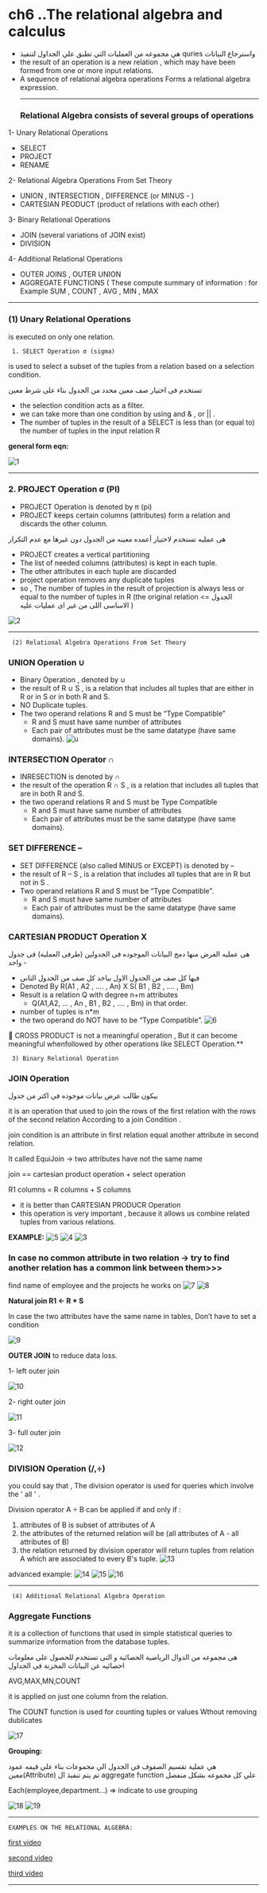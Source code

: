   # ch6 ..The relational algebra and calculus
- هي مجموعه من العمليات التي تطبق علي الجداول لتنفيذ quries واسترجاع البيانات
- the result of an operation is a new relation , which may have been formed from one or more input relations.
- A sequence of relational algebra operations Forms a relational algebra expression.
  ___
   ### Relational Algebra consists of several groups of operations

 1- Unary Relational Operations
   - SELECT
   - PROJECT
  - RENAME
  
 2- Relational Algebra Operations From Set Theory
 - UNION  , INTERSECTION , DIFFERENCE (or MINUS - )
 - CARTESIAN PEODUCT (product of relations with each other)
  
 3- Binary Relational Operations
 - JOIN (several variations of JOIN exist)
- DIVISION
  
 4- Additional Relational Operations

- OUTER  JOINS , OUTER UNION
- AGGREGATE FUNCTIONS ( These compute summary of information : for Example SUM , COUNT , AVG , MIN , MAX
___
### (1) Unary Relational Operations

is executed on only one relation.

` 1. SELECT Operation σ (sigma)`

is used to select a subset of the tuples from a relation based on a selection condition.

تستخدم فى اختيار صف معين محدد من الجدول بناء على شرط معين

- the selection condition acts as a filter.
- we can take more than one condition by using and &  ,  or || .
- The number of tuples in the result of a SELECT is less than
(or equal to) the number of tuples in the input relation R

**general form eqn:**

![1](../ch%206%20db/pics/1.png)


___
### 2. PROJECT Operation σ (PI)

- PROJECT Operation is denoted by π (pi)
- PROJECT keeps certain columns (attributes) form a relation and discards the other column.

هى عمليه تستخدم لاختيار أعمده معينه من الجدول دون غيرها مع عدم التكرار

- PROJECT creates a vertical partitioning
- The list of needed columns (attributes) is kept in each tuple.
- The other attributes in each tuple are discarded 
- project operation removes any duplicate tuples
- so , The number of tuples in the result of projection is always less or equal to the number of tuples in R (the original relation <= الجدول الاساسى اللى من غير اى عمليات عليه )

![2](../ch%206%20db/pics/2.png)
___
` (2) Relational Algebra Operations From Set Theory`

### UNION Operation ∪

- Binary Operation  , denoted by ∪
- the result of R ∪ S , is a relation that includes all tuples that are either in R or in S or in both R and S.
- NO Duplicate tuples.
- The two operand relations R and S must be “Type Compatible”
    - R and S must have same number of attributes
    - Each pair of attributes must be the same datatype (have same domains).
  ![u](../ch%206%20db/pics/union.png)

### INTERSECTION Operator ∩

- INRESECTION is denoted by ∩
- the result of the operation R ∩ S , is a relation that includes all tuples that are in both R and S.
- the two operand relations R and S must be Type Compatible
     -   R and S must have same number of attributes
    - Each pair of attributes must be the same datatype (have same domains).


### SET DIFFERENCE –

- SET DIFFERENCE (also called MINUS or EXCEPT) is denoted by –
- the result of R – S , is a relation that includes all tuples that are in R but not in S .
- Two operand relations R and S must be “Type Compatible”.
    - R and S must have same number of attributes
    - Each pair of attributes must be the same datatype (have same domains).



### CARTESIAN PRODUCT Operation X

هى عمليه الغرض منها دمج البيانات الموجوده فى الجدولين (طرفى العملية) فى جدول واحد - 
- فيها كل صف من الجدول الاول بياخد كل صف من الجدول التاني
- Denoted By R(A1 , A2 , …. , An) X S( B1 , B2 , …. , Bm)
- Result is a relation Q with degree n+m attributes
    - Q(A1,A2, … , An , B1 , B2 , …. , Bm) in that order.
- number of tuples is n*m
- the two operand do NOT have to be “Type Compatible”.
  ![6](../ch%206%20db/pics/6.png)

$👀$ CROSS PRODUCT is not a meaningful operation , But it can become meaningful whenfollowed by other operations like SELECT Operation.**
  

  ` 3) Binary Relational Operation`

### JOIN Operation

بيكون طالب عرض بيانات موجوده في اكتر من جدول

it is an operation that used to join the rows of the first relation with the rows of the second relation According to a join Condition .

join condition is an attribute in first relation equal another attribute in second relation.

It called EquiJoin → two attributes have not the same name

join == cartesian product operation + select operation

R1 columns = R columns + S columns

- it is better than CARTESIAN PRODUCR Operation
- this operation is very important , because it allows us combine related tuples from various relations.

**EXAMPLE:**
![5](../ch%206%20db/pics/5.png)
![4](../ch%206%20db/pics/4.png)
![3](../ch%206%20db/pics/3.png)

### In case no common attribute in two relation → try to find another relation has a common link between them>>>

find name of employee and the projects he works on
![7](../ch%206%20db/pics/7.png)
![8](../ch%206%20db/pics/8.png)

**Natural join   R1 ← R * S**

  In case the two attributes have the same name in tables,  Don’t have to set a condition

![9](../ch%206%20db/pics/9.png)


**OUTER JOIN**
to reduce data loss.  



1- left outer join

![10](../ch%206%20db/pics/10.png)

2- right outer join

![11](../ch%206%20db/pics/11.png)

3- full outer join

![12](../ch%206%20db/pics/12.png)



### DIVISION Operation (/,÷)

you could say that , The division operator is used for queries which involve the ' all ' .
 
 Division operator A ÷ B can be applied if and only if :
 1. attributes of B is subset of attributes of A
 2. the attributes of the returned relation will be (all attributes of A - all attributes of B)
 3. the relation returned by division operator will return tuples from relation A which are associated to every B's tuple. 
![13](../ch%206%20db/pics/13.png)

advanced example:
![14](../ch%206%20db/pics/14.png)
![15](../ch%206%20db/pics/15.png)
![16](../ch%206%20db/pics/16.png)


___

` (4) Additional Relational Algebra Operation`

### Aggregate Functions 
it is a collection of functions that used in simple statistical queries to summarize information from the database tuples.

هى مجموعه من الدوال الرياضية الحصائية و التى تستخدم للحصول على معلومات احصائيه عن البيانات المخزنة فى الجداول                                                                                                         

AVG,MAX,MN,COUNT

it is applied on just one column from the relation.

The COUNT function is used for counting tuples or values Wthout removing dublicates

![17](../ch%206%20db/pics/17.png)


**Grouping:** 

هي عملية تقسيم الصفوف في الجدول الي مجموعات بناء علي قيمه عمود معين(Attribute) ثم يتم تنفيذ ال aggregate function علي كل مجموعه بشكل منفصل

Each(employee,department...) ⇒ indicate to use grouping

![18](../ch%206%20db/pics/18.png)
![19](../ch%206%20db/pics/19.png)



___ 
`EXAMPLES ON THE RELATIONAL ALGEBRA:`

[first video](https://www.youtube.com/watch?v=bX7rFFODwIw&list=PL37D52B7714788190&index=29)

[second video](https://www.youtube.com/watch?v=wsC2N3XJysQ&list=PL37D52B7714788190&index=30)

[third video](https://www.youtube.com/watch?v=xfJ5IRSEnDI&list=PL37D52B7714788190&index=31)
___
